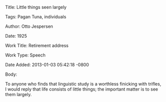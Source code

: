 Title:  Little things seen largely

Tags:   Pagan Tuna, individuals

Author: Otto Jespersen

Date:   1925

Work Title: Retirement address

Work Type: Speech

Date Added: 2013-01-03 05:42:18 -0800

Body: 

To anyone who finds that linguistic study is a worthless finicking with trifles, I would reply that life consists of little things; the important matter is to see them largely. 

